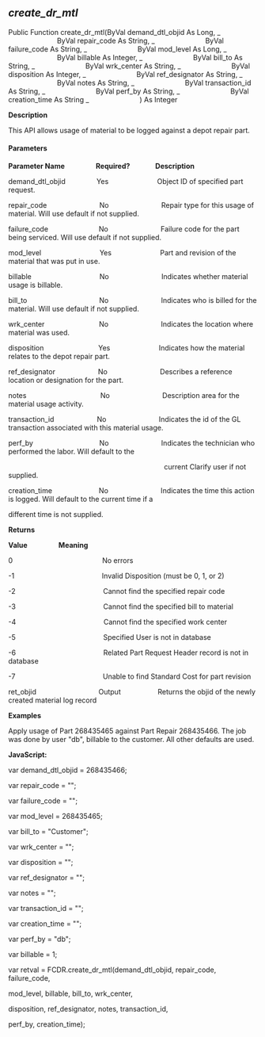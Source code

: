 _create_dr_mtl_
-----------------

Public Function create_dr_mtl(ByVal demand_dtl_objid As Long, _
                         ByVal repair_code As String, _
                         ByVal failure_code As String, _
                         ByVal mod_level As Long, _
                         ByVal billable As Integer, _
                         ByVal bill_to As String, _
                         ByVal wrk_center As String, _
                         ByVal disposition As Integer, _
                         ByVal ref_designator As String, _
                         ByVal notes As String, _
                         ByVal transaction_id As String, _
                         ByVal perf_by As String, _
                         ByVal creation_time As String _
                         ) As Integer

**Description**

This API allows usage of material to be logged against a depot repair part.

#### Parameters
**Parameter Name**                **Required?**             **Description**

demand_dtl_objid                Yes                         Object ID of specified part request.

repair_code                           No                           Repair type for this usage of material. Will use default if not supplied.

failure_code                          No                           Failure code for the part being serviced. Will use default if not supplied.

mod_level                              Yes                         Part and revision of the material that was put in use.

billable                                   No                           Indicates whether material usage is billable.

bill_to                                     No                           Indicates who is billed for the material. Will use default if not supplied.

wrk_center                            No                           Indicates the location where material was used.

disposition                            Yes                         Indicates how the material relates to the depot repair part.

ref_designator                      No                           Describes a reference location or designation for the part.

notes                                      No                           Description area for the material usage activity.

transaction_id                      No                           Indicates the id of the GL transaction associated with this material usage.

perf_by                                  No                           Indicates the technician who performed the labor. Will default to the

                                                                                current Clarify user if not supplied.

creation_time                        No                           Indicates the time this action is logged. Will default to the current time if a

different time is not supplied.

**Returns**

**Value**                **Meaning**

0                                              No errors

-1                                             Invalid Disposition (must be 0, 1, or 2)

-2                                             Cannot find the specified repair code

-3                                             Cannot find the specified bill to material

-4                                             Cannot find the specified work center

-5                                             Specified User is not in database

-6                                             Related Part Request Header record is not in database

-7                                             Unable to find Standard Cost for part revision

ret_objid                                Output                   Returns the objid of the newly created material log record

**Examples**

 Apply usage of Part 268435465 against Part Repair 268435466. The job was done by user "db", billable to the customer. All other defaults are used.

**JavaScript:**

var demand_dtl_objid = 268435466;

var repair_code = "";

var failure_code = "";

var mod_level = 268435465;

var bill_to = "Customer";

var wrk_center = "";

var disposition = "";

var ref_designator = "";

var notes = "";

var transaction_id = "";

var creation_time = "";

var perf_by = "db";

var billable = 1;

var retval = FCDR.create_dr_mtl(demand_dtl_objid, repair_code, failure_code,

mod_level, billable, bill_to, wrk_center,

disposition, ref_designator, notes, transaction_id,

perf_by, creation_time);